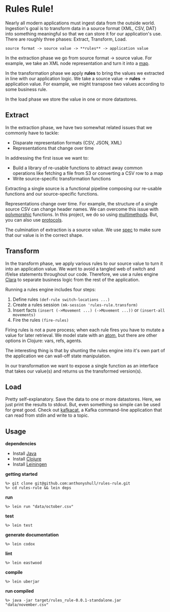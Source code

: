 # Rules Rule!

Nearly all modern applications must ingest data from the outside world.
Ingestion's goal is to transform data in a source format (XML, CSV, DAT) into something meaningful so that we can store it for our application's use.
There are roughly three phases: Extract, Transform, Load.

```
source format -> source value -> **rules** -> application value
```

In the extraction phase we go from source format -> source value.
For example, we take an XML node representation and turn it into a [map](https://clojure.org/reference/data_structures#Maps).

In the transformation phase we apply **rules** to bring the values we extracted in line with our application logic.
We take a source value -> **rules** -> application value.
For example, we might transpose two values according to some business rule.

In the load phase we store the value in one or more datastores.

## Extract

In the extraction phase, we have two somewhat related issues that we commonly have to tackle:

+ Disparate representation formats (CSV, JSON, XML)
+ Representations that change over time

In addressing the first issue we want to:

+ Build a library of re-usable functions to abtract away common operations like fetching a file from S3 or converting a CSV row to a map
+ Write source-specific transformation functions

Extracting a single source is a functional pipeline composing our re-usable functions and our source-specific functions.

Representations change over time.
For example, the structure of a single source CSV can change header names.
We can overcome this issue with [polymorphic](https://en.wikipedia.org/wiki/Polymorphism_(computer_science)) functions.
In this project, we do so using [multimethods](https://clojure.org/reference/multimethods).
But, you can also use [protocols](https://clojure.org/reference/protocols).

The culmination of extraction is a source value.
We use [spec](https://clojure.org/guides/spec) to make sure that our value is in the correct shape.

## Transform

In the transform phase, we apply various rules to our source value to turn it into an application value.
We want to avoid a tangled web of switch and if/else statements throughout our code.
Therefore, we use a rules engine [Clara](http://www.clara-rules.org/) to separate business logic from the rest of the application.

Running a rules engine includes four steps:

1. Define rules `(def-rule switch-locations ...)`
2. Create a rules session `(mk-session 'rules-rule.transform)`
3. Insert facts `(insert (->Movement ...) (->Movement ...))` or `(insert-all movements)`
4. Fire the rules `(fire-rules)`

Firing rules is not a pure process; when each rule fires you have to mutate a value for later retrieval.
We model state with an [atom](https://clojure.org/reference/atoms), but there are other options in Clojure: vars, refs, agents.

The interesting thing is that by shunting the rules engine into it's own part of the application we can wall-off state manipulation.

In our transformation we want to expose a single function as an interface that takes our value(s) and returns us the transformed version(s).

## Load

Pretty self-explanatory.
Save the data to one or more datastores.
Here, we just print the results to stdout.
But, even something so simple can be used for great good.
Check out [kafkacat](https://github.com/edenhill/kafkacat), a Kafka command-line application that can read from stdin and write to a topic.

## Usage

**dependencies**

+ Install [Java](https://www.digitalocean.com/community/tutorials/how-to-install-java-with-apt-on-ubuntu-18-04)
+ Install [Clojure](https://clojure.org/guides/getting_started#_installation_on_linux)
+ Install [Leiningen](https://leiningen.org/)

**getting started**
```
%> git clone git@github.com:anthonyshull/rules-rule.git
%> cd rules-rule && lein deps
```
**run**
```
%> lein run "data/october.csv"
```

**test**
```
%> lein test
```

**generate documentation**
```
%> lein codox
```

**lint**
```
%> lein eastwood
```

**compile**
```
%> lein uberjar
```

**run compiled**
```
%> java -jar target/rules_rule-0.0.1-standalone.jar "data/november.csv"
```

